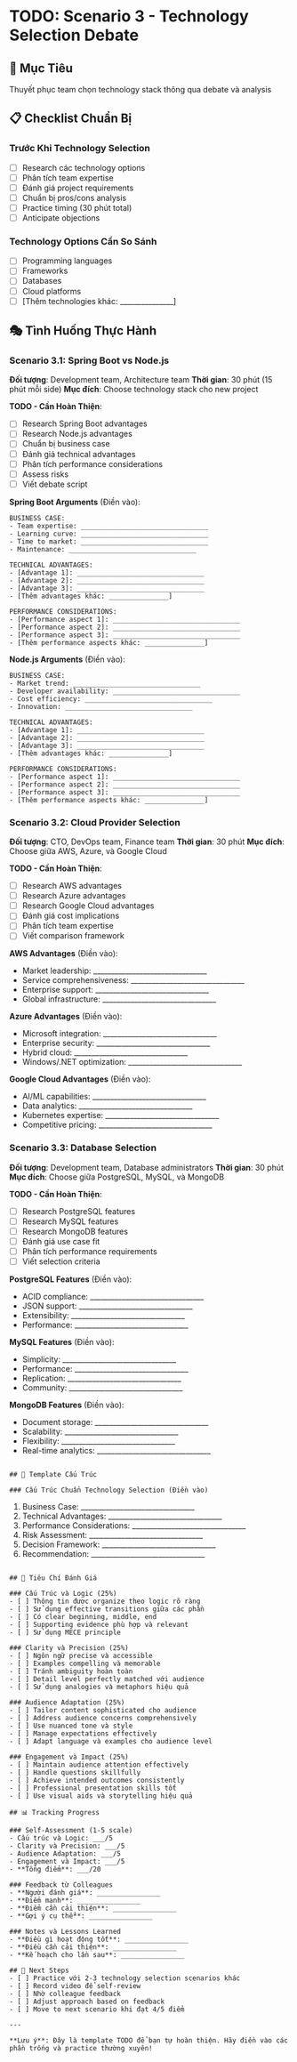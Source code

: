# TODO: Scenario 3 - Technology Selection Debate

## 🎯 Mục Tiêu
Thuyết phục team chọn technology stack thông qua debate và analysis

## 📋 Checklist Chuẩn Bị

### Trước Khi Technology Selection
- [ ] Research các technology options
- [ ] Phân tích team expertise
- [ ] Đánh giá project requirements
- [ ] Chuẩn bị pros/cons analysis
- [ ] Practice timing (30 phút total)
- [ ] Anticipate objections

### Technology Options Cần So Sánh
- [ ] Programming languages
- [ ] Frameworks
- [ ] Databases
- [ ] Cloud platforms
- [ ] [Thêm technologies khác: _______________]

## 🎭 Tình Huống Thực Hành

### Scenario 3.1: Spring Boot vs Node.js
**Đối tượng**: Development team, Architecture team
**Thời gian**: 30 phút (15 phút mỗi side)
**Mục đích**: Choose technology stack cho new project

**TODO - Cần Hoàn Thiện**:
- [ ] Research Spring Boot advantages
- [ ] Research Node.js advantages
- [ ] Chuẩn bị business case
- [ ] Đánh giá technical advantages
- [ ] Phân tích performance considerations
- [ ] Assess risks
- [ ] Viết debate script

**Spring Boot Arguments** (Điền vào):
```
BUSINESS CASE:
- Team expertise: ________________________________
- Learning curve: ________________________________
- Time to market: ________________________________
- Maintenance: ________________________________

TECHNICAL ADVANTAGES:
- [Advantage 1]: ________________________________
- [Advantage 2]: ________________________________
- [Advantage 3]: ________________________________
- [Thêm advantages khác: _______________]

PERFORMANCE CONSIDERATIONS:
- [Performance aspect 1]: ________________________________
- [Performance aspect 2]: ________________________________
- [Performance aspect 3]: ________________________________
- [Thêm performance aspects khác: _______________]
```

**Node.js Arguments** (Điền vào):
```
BUSINESS CASE:
- Market trend: ________________________________
- Developer availability: ________________________________
- Cost efficiency: ________________________________
- Innovation: ________________________________

TECHNICAL ADVANTAGES:
- [Advantage 1]: ________________________________
- [Advantage 2]: ________________________________
- [Advantage 3]: ________________________________
- [Thêm advantages khác: _______________]

PERFORMANCE CONSIDERATIONS:
- [Performance aspect 1]: ________________________________
- [Performance aspect 2]: ________________________________
- [Performance aspect 3]: ________________________________
- [Thêm performance aspects khác: _______________]
```

### Scenario 3.2: Cloud Provider Selection
**Đối tượng**: CTO, DevOps team, Finance team
**Thời gian**: 30 phút
**Mục đích**: Choose giữa AWS, Azure, và Google Cloud

**TODO - Cần Hoàn Thiện**:
- [ ] Research AWS advantages
- [ ] Research Azure advantages
- [ ] Research Google Cloud advantages
- [ ] Đánh giá cost implications
- [ ] Phân tích team expertise
- [ ] Viết comparison framework

**AWS Advantages** (Điền vào):
- Market leadership: ________________________________
- Service comprehensiveness: ________________________________
- Enterprise support: ________________________________
- Global infrastructure: ________________________________

**Azure Advantages** (Điền vào):
- Microsoft integration: ________________________________
- Enterprise security: ________________________________
- Hybrid cloud: ________________________________
- Windows/.NET optimization: ________________________________

**Google Cloud Advantages** (Điền vào):
- AI/ML capabilities: ________________________________
- Data analytics: ________________________________
- Kubernetes expertise: ________________________________
- Competitive pricing: ________________________________

### Scenario 3.3: Database Selection
**Đối tượng**: Development team, Database administrators
**Thời gian**: 30 phút
**Mục đích**: Choose giữa PostgreSQL, MySQL, và MongoDB

**TODO - Cần Hoàn Thiện**:
- [ ] Research PostgreSQL features
- [ ] Research MySQL features
- [ ] Research MongoDB features
- [ ] Đánh giá use case fit
- [ ] Phân tích performance requirements
- [ ] Viết selection criteria

**PostgreSQL Features** (Điền vào):
- ACID compliance: ________________________________
- JSON support: ________________________________
- Extensibility: ________________________________
- Performance: ________________________________

**MySQL Features** (Điền vào):
- Simplicity: ________________________________
- Performance: ________________________________
- Replication: ________________________________
- Community: ________________________________

**MongoDB Features** (Điền vào):
- Document storage: ________________________________
- Scalability: ________________________________
- Flexibility: ________________________________
- Real-time analytics: ________________________________
```

## 📝 Template Cấu Trúc

### Cấu Trúc Chuẩn Technology Selection (Điền vào)
```
1. Business Case: ________________________________
2. Technical Advantages: ________________________________
3. Performance Considerations: ________________________________
4. Risk Assessment: ________________________________
5. Decision Framework: ________________________________
6. Recommendation: ________________________________
```

## 🎯 Tiêu Chí Đánh Giá

### Cấu Trúc và Logic (25%)
- [ ] Thông tin được organize theo logic rõ ràng
- [ ] Sử dụng effective transitions giữa các phần
- [ ] Có clear beginning, middle, end
- [ ] Supporting evidence phù hợp và relevant
- [ ] Sử dụng MECE principle

### Clarity và Precision (25%)
- [ ] Ngôn ngữ precise và accessible
- [ ] Examples compelling và memorable
- [ ] Tránh ambiguity hoàn toàn
- [ ] Detail level perfectly matched với audience
- [ ] Sử dụng analogies và metaphors hiệu quả

### Audience Adaptation (25%)
- [ ] Tailor content sophisticated cho audience
- [ ] Address audience concerns comprehensively
- [ ] Use nuanced tone và style
- [ ] Manage expectations effectively
- [ ] Adapt language và examples cho audience level

### Engagement và Impact (25%)
- [ ] Maintain audience attention effectively
- [ ] Handle questions skillfully
- [ ] Achieve intended outcomes consistently
- [ ] Professional presentation skills tốt
- [ ] Use visual aids và storytelling hiệu quả

## 📊 Tracking Progress

### Self-Assessment (1-5 scale)
- Cấu trúc và Logic: ___/5
- Clarity và Precision: ___/5
- Audience Adaptation: ___/5
- Engagement và Impact: ___/5
- **Tổng điểm**: ___/20

### Feedback từ Colleagues
- **Người đánh giá**: ________________
- **Điểm mạnh**: ________________
- **Điểm cần cải thiện**: ________________
- **Gợi ý cụ thể**: ________________

### Notes và Lessons Learned
- **Điều gì hoạt động tốt**: ________________
- **Điều cần cải thiện**: ________________
- **Kế hoạch cho lần sau**: ________________

## 🚀 Next Steps
- [ ] Practice với 2-3 technology selection scenarios khác
- [ ] Record video để self-review
- [ ] Nhờ colleague feedback
- [ ] Adjust approach based on feedback
- [ ] Move to next scenario khi đạt 4/5 điểm

---

**Lưu ý**: Đây là template TODO để bạn tự hoàn thiện. Hãy điền vào các phần trống và practice thường xuyên!
